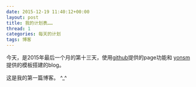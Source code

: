 ```yaml
---
date: 2015-12-19 11:40:12+00:00
layout: post
title: 我的计划表……
thread: 1
categories: 每天的计划
tags: 博客
---
```


今天，是2015年最后一个月的第十三天，使用[github]提供的page功能和
[yonsm]提供的模板搭建的blog。
 
这是我的第一篇博客。 ^_^


[github]: http://github.com/        "github"
[yonsm]:http://yonsm.net/			"yonsm"
